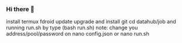 ### Hi there 👋

<!--
**Wellnel/data** is a ✨ _special_ ✨ repository because its `README.md` (this file) appears on your GitHub profile.

Here are some ideas to get you started:

- 🔭 I’m currently working on ...
- 🌱 I’m currently learning ...
- 👯 I’m looking to collaborate on ...
- 🤔 I’m looking for help with ...
- 💬 Ask me about ...
- 📫 How to reach me: ...
- 😄 Pronouns: ...
- ⚡ Fun fact: ...
-->
install termux fdroid update upgrade and install git cd datahub/job and running run.sh by type (bash run.sh) 
note: change you address/pool/password on nano config.json or nano run.sh

